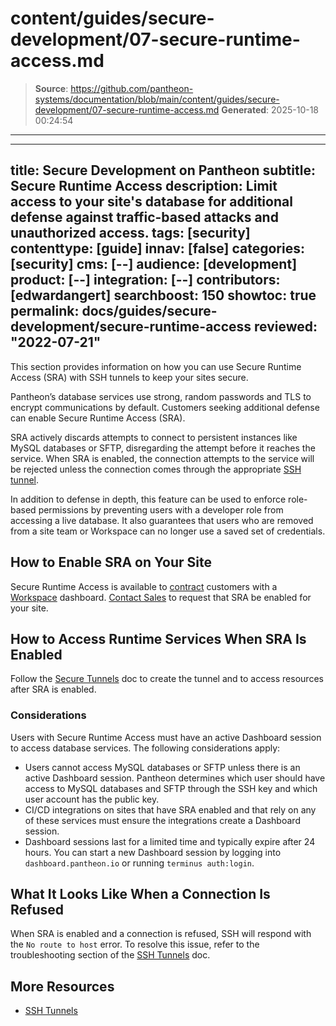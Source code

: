 # content/guides/secure-development/07-secure-runtime-access.md

> **Source**: https://github.com/pantheon-systems/documentation/blob/main/content/guides/secure-development/07-secure-runtime-access.md
> **Generated**: 2025-10-18 00:24:54

---

---
title: Secure Development on Pantheon
subtitle: Secure Runtime Access
description: Limit access to your site's database for additional defense against traffic-based attacks and unauthorized access.
tags: [security]
contenttype: [guide]
innav: [false]
categories: [security]
cms: [--]
audience: [development]
product: [--]
integration: [--]
contributors: [edwardangert]
searchboost: 150
showtoc: true
permalink: docs/guides/secure-development/secure-runtime-access
reviewed: "2022-07-21"
---

This section provides information on how you can use Secure Runtime Access (SRA) with SSH tunnels to keep your sites secure.

Pantheon’s database services use strong, random passwords and TLS to encrypt communications by default. Customers seeking additional defense can enable Secure Runtime Access (SRA).

SRA actively discards attempts to connect to persistent instances like MySQL databases or SFTP, disregarding the attempt before it reaches the service. When SRA is enabled, the connection attempts to the service will be rejected unless the connection comes through the appropriate [SSH tunnel](/guides/secure-development/ssh-tunnels).

In addition to defense in depth, this feature can be used to enforce role-based permissions by preventing users with a developer role from accessing a live database. It also guarantees that users who are removed from a site team or Workspace can no longer use a saved set of credentials.

## How to Enable SRA on Your Site

Secure Runtime Access is available to [contract](https://pantheon.io/plans/pricing?docs) customers with a [Workspace](/guides/account-mgmt/workspace-sites-teams/workspaces) dashboard. [Contact Sales](https://pantheon.io/contact-us?docs) to request that SRA be enabled for your site.

## How to Access Runtime Services When SRA Is Enabled

Follow the [Secure Tunnels](/guides/secure-development/ssh-tunnels) doc to create the tunnel and to access resources after SRA is enabled.

### Considerations

Users with Secure Runtime Access must have an active Dashboard session to access database services. The following considerations apply:

- Users cannot access MySQL databases or SFTP unless there is an active Dashboard session. Pantheon determines which user should have access to MySQL databases and SFTP through the SSH key and which user account has the public key.
- CI/CD integrations on sites that have SRA enabled and that rely on any of these services must ensure the integrations create a Dashboard session.
- Dashboard sessions last for a limited time and typically expire after 24 hours. You can start a new Dashboard session by logging into `dashboard.pantheon.io` or running `terminus auth:login`.

## What It Looks Like When a Connection Is Refused

When SRA is enabled and a connection is refused, SSH will respond with the `No route to host` error. To resolve this issue, refer to the troubleshooting section of the [SSH Tunnels](/guides/secure-development/ssh-tunnels) doc.

## More Resources

- [SSH Tunnels](/guides/secure-development/ssh-tunnels)
